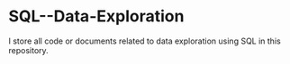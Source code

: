 # SQL--Data-Exploration
I store all code or documents related to data exploration using SQL in this repository.
